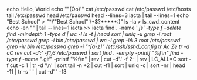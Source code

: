 echo Hello, World
echo "\"(Ôo)'"
cat /etc/passwd
cat /etc/passwd /etc/hosts
tail /etc/passwd
head /etc/passwd
head --lines=3 iacta | tail --lines=1
echo "Best School" > "\*\\\'\"Best School\"\'\\\*$\?\*\*\*\*\*:)"
ls -la > ls_cwd_content
echo -en "" | tail --lines=1 iacta >> iacta
find . -name '*.js' -type f -delete
find -mindepth 1 -type d | wc -l
ls -t | head
sort | uniq -u
grep -i root /etc/passwd
grep -i bin /etc/passwd | wc -l
grep -iA 3 root /etc/passwd
grep -iv bin /etc/passwd
grep -i "^[a-z]" /etc/ssh/sshd_config
tr Ac Ze
tr -d cC
rev
cut -d':' -f1,6 /etc/passwd | sort
find . -empty -printf "%f\n"
find -type f -name "*.gif" -printf "%f\n" | rev | cut -d'.' -f 2- | rev | LC_ALL=C sort -f
cut -c 1 | tr -d '\n' | sort
tail -n +2 | cut -f1 | sort | uniq -c | sort -nr | head -11 | tr -s ' ' | cut -d' ' -f3

